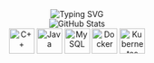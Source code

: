 <div align="center">
<img src="https://readme-typing-svg.herokuapp.com?font=Bebas+Neue&pause=1000&width=1100&lines=Welcome!;Willkommen!;Welkom!;Vítejte!;Velkommen!;Tere+tulemast!;Tervetuloa!;Bienvenue!;Καλώς+ήρθατε!;Üdvözöljük!;Velkomin!;Benvenuto!;Laipni+lūdzam!;Sveiki+atvykę!;Wëllkomm!;Merħba!;Witaj!;Bem-vindo!;Vitajte!;Dobrodošli!;¡Bienvenido!;Välkommen!;Bine+ai+venit!;Fáilte!;Failt+uss!;!ברוך+הבא!;أهلا+وسهلاً;환영합니다!;欢迎!;ようこそ!;Chào+mừng!&center=true&color=cd205f&size=35" alt="Typing SVG" />
  </br>
  <img src="https://github-readme-stats.vercel.app/api/top-langs/?username=99De&theme=monokai&show_icons=true&hide_border=true&layout=compact" alt="GitHub Stats"/>
  </br>
  <img src="https://techstack-generator.vercel.app/cpp-icon.svg" alt="C++" width="45" height="45" />
  <img src="https://techstack-generator.vercel.app/java-icon.svg" alt="Java" width="45" height="45" />
  <img src="https://techstack-generator.vercel.app/mysql-icon.svg" alt="MySQL" width="45" height="45" />
  <img src="https://techstack-generator.vercel.app/docker-icon.svg" alt="Docker" width="45" height="45" />  
  <img src="https://techstack-generator.vercel.app/kubernetes-icon.svg" alt="Kubernetes" width="45" height="45" />
</div>
